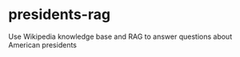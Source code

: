 # presidents-rag
Use Wikipedia knowledge base and RAG to answer questions about American presidents
